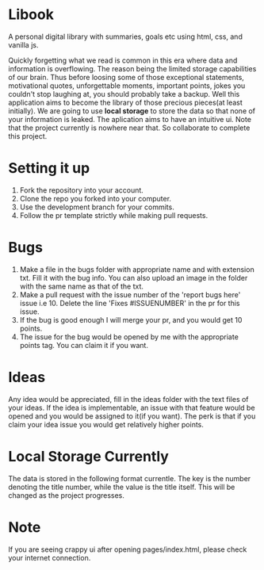 # Libook

A personal digital library with summaries, goals etc using html, css, and vanilla js.

Quickly forgetting what we read is common in this era where data and information is overflowing. The reason being the limited storage capabilities of our brain. Thus before loosing some of those exceptional statements, motivational quotes, unforgettable moments, important points, jokes you couldn't stop laughing at, you should probably take a backup. Well this application aims to become the library of those precious pieces(at least initially). We are going to use __local storage__ to store the data so that none of your information is leaked. The aplication aims to have an intuitive ui. Note that the project currently is nowhere near that. So collaborate to complete this project.

# Setting it up

1. Fork the repository into your account.
2. Clone the repo you forked into your computer.
4. Use the development branch for your commits.
5. Follow the pr template strictly while making pull requests.

# Bugs

1. Make a file in the bugs folder with appropriate name and with extension txt. Fill it with the bug info. You can also upload an image in the folder with the same name as that of the txt. 
2. Make a pull request with the issue number of the 'report bugs here' issue i.e 10. Delete the line 'Fixes #ISSUENUMBER' in the pr for this issue.
3. If the bug is good enough I will merge your pr, and you would get 10 points.
4. The issue for the bug would be opened by me with the appropriate points tag. You can claim it if you want.

# Ideas

Any idea would be appreciated, fill in the ideas folder with the text files of your ideas. If the idea is implementable, an issue with that feature would be opened and you would be assigned to it(if you want). The perk is that if you claim your idea issue you would get relatively higher points.

# Local Storage Currently

The data is stored in the following format currentle. The key is the number denoting the title number, while the value is the title itself.
This will be changed as the project progresses.

# Note
If you are seeing crappy ui after opening pages/index.html, please check your internet connection. 
